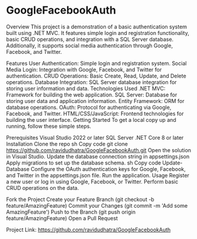 # GoogleFacebookAuth
Overview
This project is a demonstration of a basic authentication system built using .NET MVC. It features simple login and registration functionality, basic CRUD operations, and integration with a SQL Server database. Additionally, it supports social media authentication through Google, Facebook, and Twitter.

Features
User Authentication: Simple login and registration system.
Social Media Login: Integration with Google, Facebook, and Twitter for authentication.
CRUD Operations: Basic Create, Read, Update, and Delete operations.
Database Integration: SQL Server database integration for storing user information and data.
Technologies Used
.NET MVC: Framework for building the web application.
SQL Server: Database for storing user data and application information.
Entity Framework: ORM for database operations.
OAuth: Protocol for authenticating via Google, Facebook, and Twitter.
HTML/CSS/JavaScript: Frontend technologies for building the user interface.
Getting Started
To get a local copy up and running, follow these simple steps.

Prerequisites
Visual Studio 2022 or later
SQL Server
.NET Core 8 or later
Installation
Clone the repo
sh
Copy code
git clone https://github.com/ravidudhatra/GoogleFacebookAuth.git
Open the solution in Visual Studio.
Update the database connection string in appsettings.json
Apply migrations to set up the database schema.
sh
Copy code
Update-Database
Configure the OAuth authentication keys for Google, Facebook, and Twitter in the appsettings.json file.
Run the application.
Usage
Register a new user or log in using Google, Facebook, or Twitter.
Perform basic CRUD operations on the data.

Fork the Project
Create your Feature Branch (git checkout -b feature/AmazingFeature)
Commit your Changes (git commit -m 'Add some AmazingFeature')
Push to the Branch (git push origin feature/AmazingFeature)
Open a Pull Request

Project Link: https://github.com/ravidudhatra/GoogleFacebookAuth
